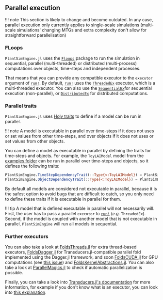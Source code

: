 ## Parallel execution

!!! note
    This section is likely to change and become outdated. In any case, parallel execution only currently applies to single-scale simulations (multi-scale simulations' changing MTGs and extra complexity don't allow for straightforward parallelisation)

### FLoops

`PlantSimEngine.jl` uses the [`Floops`](https://juliafolds.github.io/FLoops.jl/stable/) package to run the simulation in sequential, parallel (multi-threaded) or distributed (multi-process) computations over objects, time-steps and independent processes. 

That means that you can provide any compatible executor to the `executor` argument of [`run!`](@ref). By default, [`run!`](@ref) uses the [`ThreadedEx`](https://juliafolds.github.io/FLoops.jl/stable/reference/api/#executor) executor, which is a multi-threaded executor. You can also use the [`SequentialEx`](https://juliafolds.github.io/Transducers.jl/dev/reference/manual/#Transducers.SequentialEx)for sequential execution (non-parallel), or [`DistributedEx`](https://juliafolds.github.io/Transducers.jl/dev/reference/manual/#Transducers.DistributedEx) for distributed computations.

### Parallel traits

`PlantSimEngine.jl` uses [Holy traits](https://invenia.github.io/blog/2019/11/06/julialang-features-part-2/) to define if a model can be run in parallel.

!!! note
    A model is executable in parallel over time-steps if it does not uses or set values from other time-steps, and over objects if it does not uses or set values from other objects.

You can define a model as executable in parallel by defining the traits for time-steps and objects. For example, the `ToyLAIModel` model from the [examples folder](https://github.com/VirtualPlantLab/PlantSimEngine.jl/tree/main/examples) can be run in parallel over time-steps and objects, so it defines the following traits:

```julia
PlantSimEngine.TimeStepDependencyTrait(::Type{<:ToyLAIModel}) = PlantSimEngine.IsTimeStepIndependent()
PlantSimEngine.ObjectDependencyTrait(::Type{<:ToyLAIModel}) = PlantSimEngine.IsObjectIndependent()
```

By default all models are considered not executable in parallel, because it is the safest option to avoid bugs that are difficult to catch, so you only need to define these traits if it is executable in parallel for them.

!!! tip
    A model that is defined executable in parallel will not necessarily will. First, the user has to pass a parallel `executor` to [`run!`](@ref) (*e.g.* `ThreadedEx`). Second, if the model is coupled with another model that is not executable in parallel, `PlantSimEngine` will run all models in sequential.

### Further executors

You can also take a look at [FoldsThreads.jl](https://github.com/JuliaFolds/FoldsThreads.jl) for extra thread-based executors, [FoldsDagger.jl](https://github.com/JuliaFolds/FoldsDagger.jl) for 
Transducers.jl-compatible parallel fold implemented using the Dagger.jl framework, and soon [FoldsCUDA.jl](https://github.com/JuliaFolds/FoldsCUDA.jl) for GPU computations 
(see [this issue](https://github.com/VirtualPlantLab/PlantSimEngine.jl/issues/22)) and [FoldsKernelAbstractions.jl](https://github.com/JuliaFolds/FoldsKernelAbstractions.jl). You can also take a look at 
[ParallelMagics.jl](https://github.com/JuliaFolds/ParallelMagics.jl) to check if automatic parallelization is possible.

Finally, you can take a look into [Transducers.jl's documentation](https://github.com/JuliaFolds/Transducers.jl) for more information, for example if you don't know what is an executor, you can look into [this explanation](https://juliafolds.github.io/Transducers.jl/stable/explanation/glossary/#glossary-executor).
